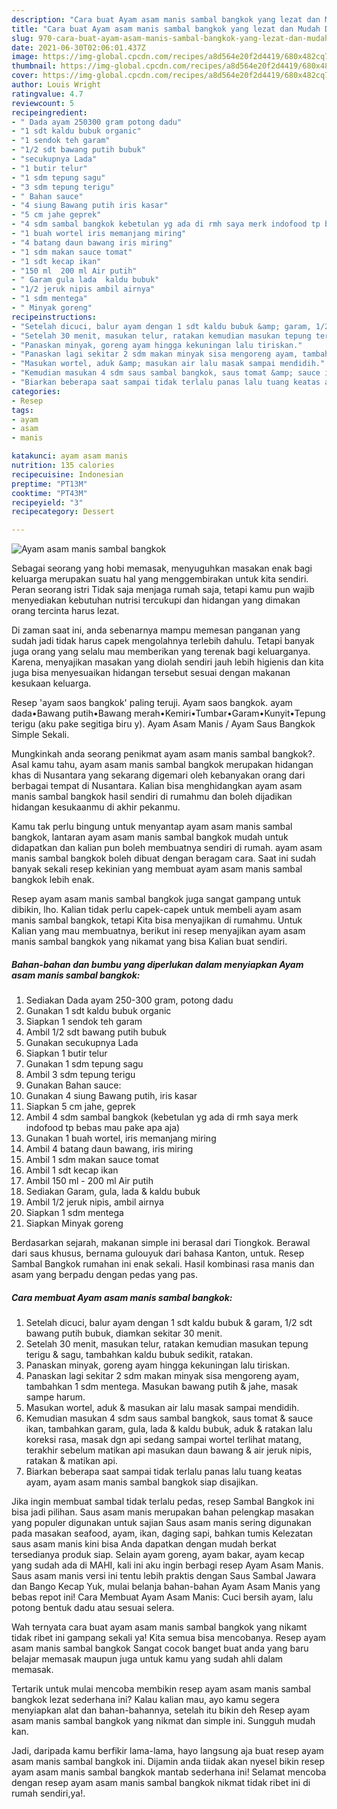 ```yaml
---
description: "Cara buat Ayam asam manis sambal bangkok yang lezat dan Mudah Dibuat"
title: "Cara buat Ayam asam manis sambal bangkok yang lezat dan Mudah Dibuat"
slug: 970-cara-buat-ayam-asam-manis-sambal-bangkok-yang-lezat-dan-mudah-dibuat
date: 2021-06-30T02:06:01.437Z
image: https://img-global.cpcdn.com/recipes/a8d564e20f2d4419/680x482cq70/ayam-asam-manis-sambal-bangkok-foto-resep-utama.jpg
thumbnail: https://img-global.cpcdn.com/recipes/a8d564e20f2d4419/680x482cq70/ayam-asam-manis-sambal-bangkok-foto-resep-utama.jpg
cover: https://img-global.cpcdn.com/recipes/a8d564e20f2d4419/680x482cq70/ayam-asam-manis-sambal-bangkok-foto-resep-utama.jpg
author: Louis Wright
ratingvalue: 4.7
reviewcount: 5
recipeingredient:
- " Dada ayam 250300 gram potong dadu"
- "1 sdt kaldu bubuk organic"
- "1 sendok teh garam"
- "1/2 sdt bawang putih bubuk"
- "secukupnya Lada"
- "1 butir telur"
- "1 sdm tepung sagu"
- "3 sdm tepung terigu"
- " Bahan sauce"
- "4 siung Bawang putih iris kasar"
- "5 cm jahe geprek"
- "4 sdm sambal bangkok kebetulan yg ada di rmh saya merk indofood tp bebas mau pake apa aja"
- "1 buah wortel iris memanjang miring"
- "4 batang daun bawang iris miring"
- "1 sdm makan sauce tomat"
- "1 sdt kecap ikan"
- "150 ml  200 ml Air putih"
- " Garam gula lada  kaldu bubuk"
- "1/2 jeruk nipis ambil airnya"
- "1 sdm mentega"
- " Minyak goreng"
recipeinstructions:
- "Setelah dicuci, balur ayam dengan 1 sdt kaldu bubuk &amp; garam, 1/2 sdt bawang putih bubuk, diamkan sekitar 30 menit."
- "Setelah 30 menit, masukan telur, ratakan kemudian masukan tepung terigu &amp; sagu, tambahkan kaldu bubuk sedikit, ratakan."
- "Panaskan minyak, goreng ayam hingga kekuningan lalu tiriskan."
- "Panaskan lagi sekitar 2 sdm makan minyak sisa mengoreng ayam, tambahkan 1 sdm mentega. Masukan bawang putih &amp; jahe, masak sampe harum."
- "Masukan wortel, aduk &amp; masukan air lalu masak sampai mendidih."
- "Kemudian masukan 4 sdm saus sambal bangkok, saus tomat &amp; sauce ikan, tambahkan garam, gula, lada &amp; kaldu bubuk, aduk &amp; ratakan lalu koreksi rasa, masak dgn api sedang sampai wortel terlihat matang, terakhir sebelum matikan api masukan daun bawang &amp; air jeruk nipis, ratakan &amp; matikan api."
- "Biarkan beberapa saat sampai tidak terlalu panas lalu tuang keatas ayam, ayam asam manis sambal bangkok siap disajikan."
categories:
- Resep
tags:
- ayam
- asam
- manis

katakunci: ayam asam manis 
nutrition: 135 calories
recipecuisine: Indonesian
preptime: "PT13M"
cooktime: "PT43M"
recipeyield: "3"
recipecategory: Dessert

---
```



![Ayam asam manis sambal bangkok](https://img-global.cpcdn.com/recipes/a8d564e20f2d4419/680x482cq70/ayam-asam-manis-sambal-bangkok-foto-resep-utama.jpg)

Sebagai seorang yang hobi memasak, menyuguhkan masakan enak bagi keluarga merupakan suatu hal yang menggembirakan untuk kita sendiri. Peran seorang istri Tidak saja menjaga rumah saja, tetapi kamu pun wajib menyediakan kebutuhan nutrisi tercukupi dan hidangan yang dimakan orang tercinta harus lezat.

Di zaman  saat ini, anda sebenarnya mampu memesan panganan yang sudah jadi tidak harus capek mengolahnya terlebih dahulu. Tetapi banyak juga orang yang selalu mau memberikan yang terenak bagi keluarganya. Karena, menyajikan masakan yang diolah sendiri jauh lebih higienis dan kita juga bisa menyesuaikan hidangan tersebut sesuai dengan makanan kesukaan keluarga. 

Resep &#39;ayam saos bangkok&#39; paling teruji. Ayam saos bangkok. ayam dada•Bawang putih•Bawang merah•Kemiri•Tumbar•Garam•Kunyit•Tepung terigu (aku pake segitiga biru y). Ayam Asam Manis / Ayam Saus Bangkok Simple Sekali.

Mungkinkah anda seorang penikmat ayam asam manis sambal bangkok?. Asal kamu tahu, ayam asam manis sambal bangkok merupakan hidangan khas di Nusantara yang sekarang digemari oleh kebanyakan orang dari berbagai tempat di Nusantara. Kalian bisa menghidangkan ayam asam manis sambal bangkok hasil sendiri di rumahmu dan boleh dijadikan hidangan kesukaanmu di akhir pekanmu.

Kamu tak perlu bingung untuk menyantap ayam asam manis sambal bangkok, lantaran ayam asam manis sambal bangkok mudah untuk didapatkan dan kalian pun boleh membuatnya sendiri di rumah. ayam asam manis sambal bangkok boleh dibuat dengan beragam cara. Saat ini sudah banyak sekali resep kekinian yang membuat ayam asam manis sambal bangkok lebih enak.

Resep ayam asam manis sambal bangkok juga sangat gampang untuk dibikin, lho. Kalian tidak perlu capek-capek untuk membeli ayam asam manis sambal bangkok, tetapi Kita bisa menyajikan di rumahmu. Untuk Kalian yang mau membuatnya, berikut ini resep menyajikan ayam asam manis sambal bangkok yang nikamat yang bisa Kalian buat sendiri.

<!--inarticleads1-->

##### Bahan-bahan dan bumbu yang diperlukan dalam menyiapkan Ayam asam manis sambal bangkok:

1. Sediakan  Dada ayam 250-300 gram, potong dadu
1. Gunakan 1 sdt kaldu bubuk organic
1. Siapkan 1 sendok teh garam
1. Ambil 1/2 sdt bawang putih bubuk
1. Gunakan secukupnya Lada
1. Siapkan 1 butir telur
1. Gunakan 1 sdm tepung sagu
1. Ambil 3 sdm tepung terigu
1. Gunakan  Bahan sauce:
1. Gunakan 4 siung Bawang putih, iris kasar
1. Siapkan 5 cm jahe, geprek
1. Ambil 4 sdm sambal bangkok (kebetulan yg ada di rmh saya merk indofood tp bebas mau pake apa aja)
1. Gunakan 1 buah wortel, iris memanjang miring
1. Ambil 4 batang daun bawang, iris miring
1. Ambil 1 sdm makan sauce tomat
1. Ambil 1 sdt kecap ikan
1. Ambil 150 ml - 200 ml Air putih
1. Sediakan  Garam, gula, lada &amp; kaldu bubuk
1. Ambil 1/2 jeruk nipis, ambil airnya
1. Siapkan 1 sdm mentega
1. Siapkan  Minyak goreng


Berdasarkan sejarah, makanan simple ini berasal dari Tiongkok. Berawal dari saus khusus, bernama gulouyuk dari bahasa Kanton, untuk. Resep Sambal Bangkok rumahan ini enak sekali. Hasil kombinasi rasa manis dan asam yang berpadu dengan pedas yang pas. 

<!--inarticleads2-->

##### Cara membuat Ayam asam manis sambal bangkok:

1. Setelah dicuci, balur ayam dengan 1 sdt kaldu bubuk &amp; garam, 1/2 sdt bawang putih bubuk, diamkan sekitar 30 menit.
1. Setelah 30 menit, masukan telur, ratakan kemudian masukan tepung terigu &amp; sagu, tambahkan kaldu bubuk sedikit, ratakan.
1. Panaskan minyak, goreng ayam hingga kekuningan lalu tiriskan.
1. Panaskan lagi sekitar 2 sdm makan minyak sisa mengoreng ayam, tambahkan 1 sdm mentega. Masukan bawang putih &amp; jahe, masak sampe harum.
1. Masukan wortel, aduk &amp; masukan air lalu masak sampai mendidih.
1. Kemudian masukan 4 sdm saus sambal bangkok, saus tomat &amp; sauce ikan, tambahkan garam, gula, lada &amp; kaldu bubuk, aduk &amp; ratakan lalu koreksi rasa, masak dgn api sedang sampai wortel terlihat matang, terakhir sebelum matikan api masukan daun bawang &amp; air jeruk nipis, ratakan &amp; matikan api.
1. Biarkan beberapa saat sampai tidak terlalu panas lalu tuang keatas ayam, ayam asam manis sambal bangkok siap disajikan.


Jika ingin membuat sambal tidak terlalu pedas, resep Sambal Bangkok ini bisa jadi pilihan. Saus asam manis merupakan bahan pelengkap masakan yang populer digunakan untuk sajian Saus asam manis sering digunakan pada masakan seafood, ayam, ikan, daging sapi, bahkan tumis Kelezatan saus asam manis kini bisa Anda dapatkan dengan mudah berkat tersedianya produk siap. Selain ayam goreng, ayam bakar, ayam kecap yang sudah ada di MAHI, kali ini aku ingin berbagi resep Ayam Asam Manis. Saus asam manis versi ini tentu lebih praktis dengan Saus Sambal Jawara dan Bango Kecap Yuk, mulai belanja bahan-bahan Ayam Asam Manis yang bebas repot ini! Cara Membuat Ayam Asam Manis: Cuci bersih ayam, lalu potong bentuk dadu atau sesuai selera. 

Wah ternyata cara buat ayam asam manis sambal bangkok yang nikamt tidak ribet ini gampang sekali ya! Kita semua bisa mencobanya. Resep ayam asam manis sambal bangkok Sangat cocok banget buat anda yang baru belajar memasak maupun juga untuk kamu yang sudah ahli dalam memasak.

Tertarik untuk mulai mencoba membikin resep ayam asam manis sambal bangkok lezat sederhana ini? Kalau kalian mau, ayo kamu segera menyiapkan alat dan bahan-bahannya, setelah itu bikin deh Resep ayam asam manis sambal bangkok yang nikmat dan simple ini. Sungguh mudah kan. 

Jadi, daripada kamu berfikir lama-lama, hayo langsung aja buat resep ayam asam manis sambal bangkok ini. Dijamin anda tiidak akan nyesel bikin resep ayam asam manis sambal bangkok mantab sederhana ini! Selamat mencoba dengan resep ayam asam manis sambal bangkok nikmat tidak ribet ini di rumah sendiri,ya!.

